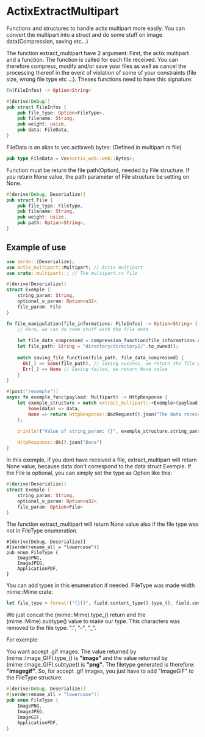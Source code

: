 # ActixExtractMultipart
Functions and structures to handle actix multipart more easily. You can convert the multipart into a struct and do some stuff on image data(Compression, saving etc...)

The function extract_multipart have 2 argument:
First, the actix multipart and a function.
The function is called for each file received. You can therefore compress, modify and/or save your files as well as cancel the processing thereof in the event of violation of some of your constraints (file size, wrong file type etc ...).
Theses functions need to have this signature:
```rust
Fn(FileInfos) -> Option<String>
```
```rust
#[derive(Debug)]
pub struct FileInfos {
    pub file_type: Option<FileType>,
    pub filename: String,
    pub weight: usize,
    pub data: FileData,
}
```

FileData is an alias to vec actixweb bytes: (Defined in multipart.rs file)
```rust
pub type FileData = Vec<actix_web::web::Bytes>;
```
Function must be return the file path(Option<String>), needed by File structure. If you return None value, the path parameter of File structure be setting on None.
```rust
#[derive(Debug, Deserialize)]
pub struct File {
    pub file_type: FileType,
    pub filename: String,
    pub weight: usize,
    pub path: Option<String>,
}
```

## Example of use
```rust
use serde::{Deserialize};
use actix_multipart::Multipart; // Actix multipart
use crate::multipart::; // The multipart.rs file

#[derive(Deserialize)]
struct Exemple {
    string_param: String,
    optional_u_param: Option<u32>,
    file_param: File
}

fn file_manipulation(file_informations: FileInfos) -> Option<String> {
    // Here, we can do some stuff with the file data
    
    let file_data_compressed = compression_function(file_informations.data);
    let file_path: String = "directory/directory2/".to_owned();
    
    match saving_file_function(file_path, file_data_compressed) {
      Ok(_) => Some(file_path), // Saving success, we return the file path
      Err(_) => None // Saving failed, we return None value
    }
}

#[post("/exemple")]
async fn exemple_func(payload: Multipart) -> HttpResponse {
    let exemple_structure = match extract_multipart::<Exemple>(payload, &file_manipulation).await {
        Some(data) => data,
        None => return HttpResponse::BadRequest().json("The data received does not correspond to those expected")
    };
    
    println!("Value of string_param: {}", exemple_structure.string_param);

    HttpResponse::Ok().json("Done")
}
```
In this exemple, if you dont have received a file, extract_multipart will return None value, because data don't correspond to the data struct Exemple.
If the File is optional, you can simply set the type as Option<File> like this:
```rust
#[derive(Deserialize)]
struct Exemple {
    string_param: String,
    optional_u_param: Option<u32>,
    file_param: Option<File>
}
```
The function extract_multipart will return None value also if the file type was not in FileType enumeration.
```
#[derive(Debug, Deserialize)]
#[serde(rename_all = "lowercase")]
pub enum FileType {
    ImagePNG,
    ImageJPEG,
    ApplicationPDF,
}
```
You can add types in this enumeration if needed.
FileType was made width mime::Mime crate:
```rust
let file_type = format!("{}{}", field.content_type().type_(), field.content_type().subtype());
```
We just concat the (mime::Mime).type_() return and the (mime::Mime).subtype() value to make our type. This characters was removed to the file type: ".", "-", "_".
  
For exemple:
  
You want accept .gif images.
The value returned by (mime::Image_GIF).type_() is **"image"** and the value returned by (mime::Image_GIF).subtype() is **"png"**.
The filetype generated is therefore: **"imagegif"**.
So, for accept .gif images, you just have to add "ImageGIF" to the FileType structure:
```rust
#[derive(Debug, Deserialize)]
#[serde(rename_all = "lowercase")]
pub enum FileType {
    ImagePNG,
    ImageJPEG,
    ImageGIF,
    ApplicationPDF,
}
```
